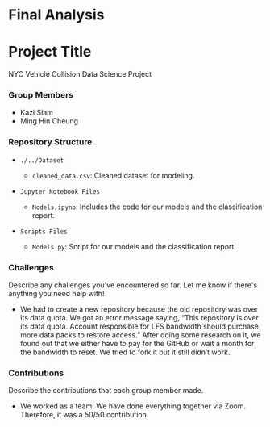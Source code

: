# Final Analysis

# Project Title
NYC Vehicle Collision Data Science Project

### Group Members
- Kazi Siam
- Ming Hin Cheung

### Repository Structure
- `./../Dataset`
  - `cleaned_data.csv`: Cleaned dataset for modeling.

- `Jupyter Notebook Files` 
  - `Models.ipynb`: Includes the code for our models and the classification report.

- `Scripts Files`
  - `Models.py`: Script for our models and the classification report.

### Challenges
Describe any challenges you've encountered so far. Let me know if there's anything you need help with!

- We had to create a new repository because the old repository was over its data quota. We got an error message saying, “This repository is over its data quota. Account responsible for LFS bandwidth should purchase more data packs to restore access.” After doing some research on it, we found out that we either have to pay for the GitHub or wait a month for the bandwidth to reset. We tried to fork it but it still didn’t work.

### Contributions
Describe the contributions that each group member made.

- We worked as a team. We have done everything together via Zoom. Therefore, it was a 50/50 contribution.
